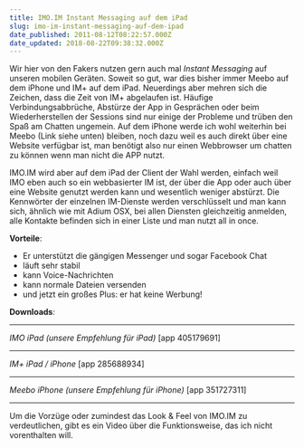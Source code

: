 ```yaml
---
title: IMO.IM Instant Messaging auf dem iPad
slug: imo-im-instant-messaging-auf-dem-ipad
date_published: 2011-08-12T08:22:57.000Z
date_updated: 2018-08-22T09:38:32.000Z
---
```


Wir hier von den Fakers nutzen gern auch mal *Instant Messaging* auf unseren mobilen Geräten. Soweit so gut, war dies bisher immer Meebo auf dem iPhone und IM+ auf dem iPad. Neuerdings aber mehren sich die Zeichen, dass die Zeit von IM+ abgelaufen ist. Häufige Verbindungsabbrüche, Abstürze der App in Gesprächen oder beim Wiederherstellen der Sessions sind nur einige der Probleme und trüben den Spaß am Chatten ungemein. Auf dem iPhone werde ich wohl weiterhin bei Meebo (Link siehe unten) bleiben, noch dazu weil es auch direkt über eine Website verfügbar ist, man benötigt also nur einen Webbrowser um chatten zu können wenn man nicht die APP nutzt.

IMO.IM wird aber auf dem iPad der Client der Wahl werden, einfach weil IMO eben auch so ein webbasierter IM ist, der über die App oder auch über eine Website genutzt werden kann und wesentlich weniger abstürzt. Die Kennwörter der einzelnen IM-Dienste werden verschlüsselt und man kann sich, ähnlich wie mit Adium OSX, bei allen Diensten gleichzeitig anmelden, alle Kontakte befinden sich in einer Liste und man nutzt all in once.

**Vorteile**:

- Er unterstützt die gängigen Messenger und sogar Facebook Chat
- läuft sehr stabil
- kann Voice-Nachrichten
- kann normale Dateien versenden
- und jetzt ein großes Plus: er hat keine Werbung!

**Downloads**:

---
*IMO iPad (unsere Empfehlung für iPad)*
[app 405179691]

---
*IM+ iPad / iPhone*
[app 285688934]

---
*Meebo iPhone (unsere Empfehlung für iPhone)*
[app 351727311]

---

Um die Vorzüge oder zumindest das Look & Feel von IMO.IM zu verdeutlichen, gibt es ein Video über die Funktionsweise, das ich nicht vorenthalten will.
